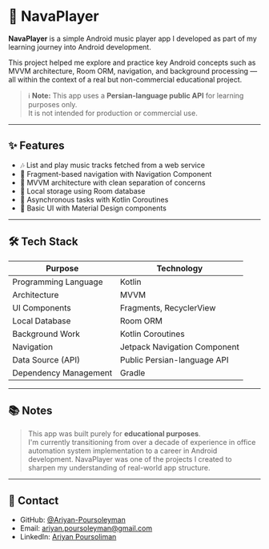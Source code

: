 # 🎵 NavaPlayer

**NavaPlayer** is a simple Android music player app I developed as part of my learning journey into Android development.

This project helped me explore and practice key Android concepts such as MVVM architecture, Room ORM, navigation, and background processing — all within the context of a real but non-commercial educational project.

> ℹ️ **Note:** This app uses a **Persian-language public API** for learning purposes only.  
It is not intended for production or commercial use.

---

## ✨ Features

- 🎶 List and play music tracks fetched from a web service
- 🧭 Fragment-based navigation with Navigation Component
- 🧩 MVVM architecture with clean separation of concerns
- 💾 Local storage using Room database
- 🔄 Asynchronous tasks with Kotlin Coroutines
- 🎨 Basic UI with Material Design components

---

## 🛠️ Tech Stack

| Purpose                  | Technology                  |
|--------------------------|------------------------------|
| Programming Language     | Kotlin                      |
| Architecture             | MVVM                        |
| UI Components            | Fragments, RecyclerView     |
| Local Database           | Room ORM                    |
| Background Work          | Kotlin Coroutines           |
| Navigation               | Jetpack Navigation Component|
| Data Source (API)        | Public Persian-language API |
| Dependency Management    | Gradle                      |

---

## 📚 Notes

> This app was built purely for **educational purposes**.  
I'm currently transitioning from over a decade of experience in office automation system implementation to a career in Android development. NavaPlayer was one of the projects I created to sharpen my understanding of real-world app structure.

---

## 📩 Contact

- GitHub: [@Ariyan-Poursoleyman](https://github.com/Ariyan-Poursoleyman)
- Email: [ariyan.poursoleyman@gmail.com](mailto:ariyan.poursoleyman@gmail.com)
- LinkedIn: [Ariyan Poursoliman](https://www.linkedin.com/in/aryan-pursoleimaan/)

